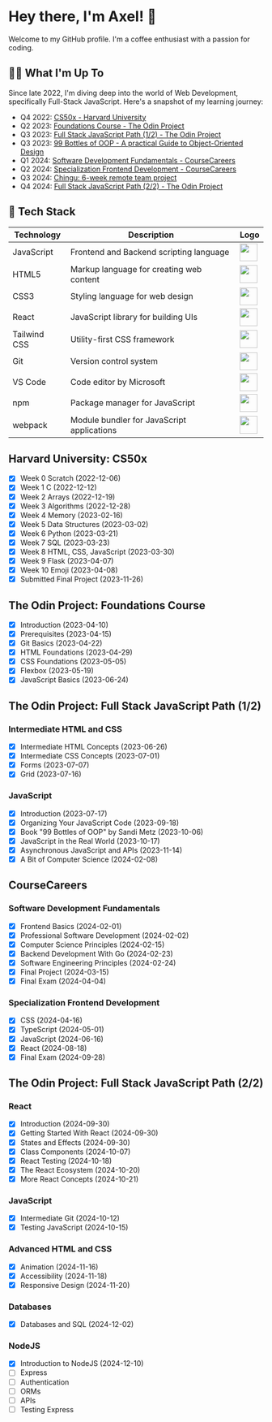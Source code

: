 # Hey there, I'm Axel! 👋

Welcome to my GitHub profile. I'm a coffee enthusiast with a passion for coding.

## 🧑‍💻 What I'm Up To

Since late 2022, I'm diving deep into the world of Web Development, specifically Full-Stack JavaScript. Here's a snapshot of my learning journey:

- Q4 2022: [CS50x - Harvard University](https://cs50.harvard.edu/x/2022/)
- Q2 2023: [Foundations Course - The Odin Project](https://www.theodinproject.com/paths/foundations/courses/foundations)
- Q3 2023: [Full Stack JavaScript Path (1/2) - The Odin Project](https://www.theodinproject.com/paths/full-stack-javascript)
- Q3 2023: [99 Bottles of OOP - A practical Guide to Object-Oriented Design](https://sandimetz.com/99bottles)
- Q1 2024: [Software Development Fundamentals - CourseCareers](https://coursecareers.com/courses/explore/software-dev-fundamentals)
- Q2 2024: [Specialization Frontend Development - CourseCareers](https://coursecareers.com/courses/explore/software-dev-fundamentals)
- Q3 2024: [Chingu: 6-week remote team project](https://www.chingu.io/howItWorks)
- Q4 2024: [Full Stack JavaScript Path (2/2) - The Odin Project](https://www.theodinproject.com/paths/full-stack-javascript)

## 🧱 Tech Stack

| Technology       | Description                                  | Logo                                                                                   |
|------------------|----------------------------------------------|----------------------------------------------------------------------------------------|
| JavaScript       | Frontend and Backend scripting language      | <img src="https://www.svgrepo.com/show/303206/javascript-logo.svg" width="35">         |
| HTML5            | Markup language for creating web content     | <img src="https://www.svgrepo.com/show/452228/html-5.svg" width="35">                  |
| CSS3             | Styling language for web design              | <img src="https://www.svgrepo.com/show/452185/css-3.svg" width="35">                   |
| React            | JavaScript library for building UIs          | <img src="https://www.svgrepo.com/show/452092/react.svg" width="35">                   |
| Tailwind CSS     | Utility-first CSS framework                  | <img src="https://www.svgrepo.com/show/374118/tailwind.svg" width="35">                |
| Git              | Version control system                       | <img src="https://www.svgrepo.com/show/303548/git-icon-logo.svg" width="35">           |
| VS Code          | Code editor by Microsoft                     | <img src="https://www.svgrepo.com/show/303535/visual-studio-code-logo.svg" width="35"> |
| npm              | Package manager for JavaScript               | <img src="https://www.svgrepo.com/show/452077/npm.svg" width="35">                     |
| webpack          | Module bundler for JavaScript applications   | <img src="https://www.svgrepo.com/show/354552/webpack.svg" width="35">                 |

## Harvard University: CS50x

- [x] Week 0 Scratch (2022-12-06)
- [x] Week 1 C (2022-12-12)
- [x] Week 2 Arrays (2022-12-19)
- [x] Week 3 Algorithms (2022-12-28)
- [x] Week 4 Memory (2023-02-16)
- [x] Week 5 Data Structures (2023-03-02)
- [x] Week 6 Python (2023-03-21)
- [x] Week 7 SQL (2023-03-23)
- [x] Week 8 HTML, CSS, JavaScript (2023-03-30)
- [x] Week 9 Flask (2023-04-07)
- [x] Week 10 Emoji (2023-04-08)
- [x] Submitted Final Project (2023-11-26)

## The Odin Project: Foundations Course

- [x] Introduction (2023-04-10)
- [x] Prerequisites (2023-04-15)
- [x] Git Basics (2023-04-22)
- [x] HTML Foundations (2023-04-29)
- [x] CSS Foundations (2023-05-05)
- [x] Flexbox (2023-05-19)
- [x] JavaScript Basics (2023-06-24)

## The Odin Project: Full Stack JavaScript Path (1/2)

### Intermediate HTML and CSS
- [x] Intermediate HTML Concepts (2023-06-26)
- [x] Intermediate CSS Concepts (2023-07-01)
- [x] Forms (2023-07-07)
- [x] Grid (2023-07-16)

### JavaScript
- [x] Introduction (2023-07-17)
- [x] Organizing Your JavaScript Code (2023-09-18)
- [x] Book "99 Bottles of OOP" by Sandi Metz (2023-10-06)
- [x] JavaScript in the Real World (2023-10-17)
- [x] Asynchronous JavaScript and APIs (2023-11-14)
- [x] A Bit of Computer Science (2024-02-08)

## CourseCareers

### Software Development Fundamentals

- [x] Frontend Basics (2024-02-01)
- [x] Professional Software Development (2024-02-02)
- [x] Computer Science Principles (2024-02-15)
- [x] Backend Development With Go (2024-02-23)
- [x] Software Engineering Principles (2024-02-24)
- [x] Final Project (2024-03-15)
- [x] Final Exam (2024-04-04)

### Specialization Frontend Development

- [x] CSS (2024-04-16)
- [x] TypeScript (2024-05-01)
- [x] JavaScript (2024-06-16)
- [x] React (2024-08-18)
- [x] Final Exam (2024-09-28)

## The Odin Project: Full Stack JavaScript Path (2/2)

### React
- [x] Introduction (2024-09-30)
- [x] Getting Started With React (2024-09-30)
- [x] States and Effects (2024-09-30)
- [x] Class Components (2024-10-07)
- [x] React Testing (2024-10-18)
- [x] The React Ecosystem (2024-10-20)
- [x] More React Concepts (2024-10-21)

### JavaScript
- [x] Intermediate Git (2024-10-12)
- [x] Testing JavaScript (2024-10-15)

### Advanced HTML and CSS
- [x] Animation (2024-11-16)
- [x] Accessibility (2024-11-18)
- [x] Responsive Design (2024-11-20)

### Databases
- [x] Databases and SQL (2024-12-02)

### NodeJS
- [x] Introduction to NodeJS (2024-12-10)
- [ ] Express
- [ ] Authentication
- [ ] ORMs
- [ ] APIs
- [ ] Testing Express

<!-- Feel free to check out the repositories for more details about my projects and progress! -->
